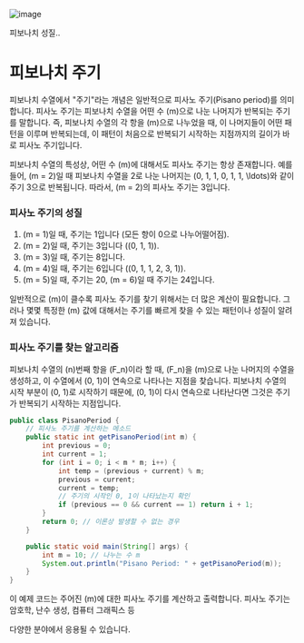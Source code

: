 ![image](https://github.com/JAEKWANG97/SSAFY11th-Gwangju04-WebStudy/assets/65598179/66def123-f857-410f-8a34-8090fd422b1a)

피보나치 성질..

# 피보나치 주기

피보나치 수열에서 "주기"라는 개념은 일반적으로 피사노 주기(Pisano period)를 의미합니다. 피사노 주기는 피보나치 수열을 어떤 수 \(m\)으로 나눈 나머지가 반복되는 주기를 말합니다. 즉, 피보나치 수열의 각 항을 \(m\)으로 나누었을 때, 이 나머지들이 어떤 패턴을 이루며 반복되는데, 이 패턴이 처음으로 반복되기 시작하는 지점까지의 길이가 바로 피사노 주기입니다.

피보나치 수열의 특성상, 어떤 수 \(m\)에 대해서도 피사노 주기는 항상 존재합니다. 예를 들어, \(m = 2\)일 때 피보나치 수열을 2로 나눈 나머지는 \(0, 1, 1, 0, 1, 1, \ldots\)와 같이 주기 3으로 반복됩니다. 따라서, \(m = 2\)의 피사노 주기는 3입니다.

### 피사노 주기의 성질
1. \(m = 1\)일 때, 주기는 1입니다 (모든 항이 0으로 나누어떨어짐).
2. \(m = 2\)일 때, 주기는 3입니다 (\(0, 1, 1\)).
3. \(m = 3\)일 때, 주기는 8입니다.
4. \(m = 4\)일 때, 주기는 6입니다 (\(0, 1, 1, 2, 3, 1\)).
5. \(m = 5\)일 때, 주기는 20, \(m = 6\)일 때 주기는 24입니다.

일반적으로 \(m\)이 클수록 피사노 주기를 찾기 위해서는 더 많은 계산이 필요합니다. 그러나 몇몇 특정한 \(m\) 값에 대해서는 주기를 빠르게 찾을 수 있는 패턴이나 성질이 알려져 있습니다.

### 피사노 주기를 찾는 알고리즘
피보나치 수열의 \(n\)번째 항을 \(F_n\)이라 할 때, \(F_n\)을 \(m\)으로 나눈 나머지의 수열을 생성하고, 이 수열에서 \(0, 1\)이 연속으로 나타나는 지점을 찾습니다. 피보나치 수열의 시작 부분이 \(0, 1\)로 시작하기 때문에, \(0, 1\)이 다시 연속으로 나타난다면 그것은 주기가 반복되기 시작하는 지점입니다.

```java
public class PisanoPeriod {
    // 피사노 주기를 계산하는 메소드
    public static int getPisanoPeriod(int m) {
        int previous = 0;
        int current = 1;
        for (int i = 0; i < m * m; i++) {
            int temp = (previous + current) % m;
            previous = current;
            current = temp;
            // 주기의 시작인 0, 1이 나타났는지 확인
            if (previous == 0 && current == 1) return i + 1;
        }
        return 0; // 이론상 발생할 수 없는 경우
    }

    public static void main(String[] args) {
        int m = 10; // 나누는 수 m
        System.out.println("Pisano Period: " + getPisanoPeriod(m));
    }
}
```

이 예제 코드는 주어진 \(m\)에 대한 피사노 주기를 계산하고 출력합니다. 피사노 주기는 암호학, 난수 생성, 컴퓨터 그래픽스 등

다양한 분야에서 응용될 수 있습니다.
